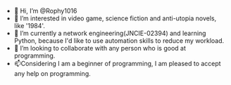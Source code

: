 - 👋 Hi, I’m @Rophy1016
- 👀 I’m interested in video game, science fiction and anti-utopia novels, like '1984'.
- 🌱 I’m currently a network engineering(JNCIE-02394) and  learning Python, because I'd like to use automation skills to reduce my workload.
- 💞️ I’m looking to collaborate with any person who is good at programming.
- 📫Considering I am a beginner of programming, I am pleased to accept any help on programming.

<!---
Rophy1016/Rophy1016 is a ✨ special ✨ repository because its `README.md` (this file) appears on your GitHub profile.
You can click the Preview link to take a look at your changes.
--->
